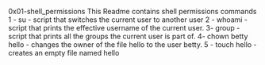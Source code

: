 0x01-shell_permissions 
This Readme contains shell permissions commands
1 - su - script that switches the current user to another user
2 - whoami - script that prints the effective username of the current user.
3- group - script that prints all the groups the current user is part of.
4- chown betty hello - changes the owner of the file hello to the user betty.
5 - touch hello - creates an empty file named hello
